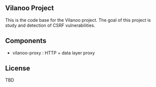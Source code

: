 ## Vilanoo Project

This is the code base for the Vilanoo project. The goal of this project is study and detection of CSRF vulnerabilities.

## Components

 * vilanoo-proxy : HTTP + data layer proxy

## License

TBD